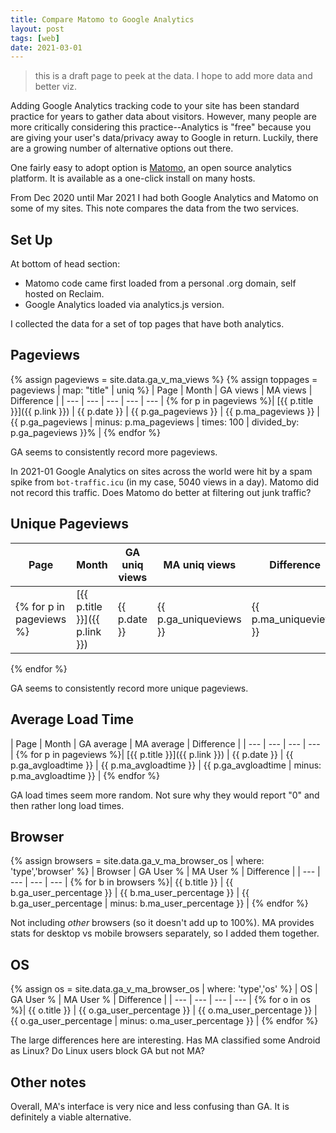 ```yaml
---
title: Compare Matomo to Google Analytics
layout: post
tags: [web]
date: 2021-03-01
---
```


> this is a draft page to peek at the data. 
> I hope to add more data and better viz.

Adding Google Analytics tracking code to your site has been standard practice for years to gather data about visitors.
However, many people are more critically considering this practice--Analytics is "free" because you are giving your user's data/privacy away to Google in return.
Luckily, there are a growing number of alternative options out there. 

One fairly easy to adopt option is [Matomo](https://matomo.org/), an open source analytics platform.
It is available as a one-click install on many hosts.

From Dec 2020 until Mar 2021 I had both Google Analytics and Matomo on some of my sites.
This note compares the data from the two services.

## Set Up

At bottom of head section: 

- Matomo code came first loaded from a personal .org domain, self hosted on Reclaim.
- Google Analytics loaded via analytics.js version.

I collected the data for a set of top pages that have both analytics.

## Pageviews

{% assign pageviews = site.data.ga_v_ma_views %}
{% assign toppages = pageviews | map: "title" | uniq %}
| Page | Month | GA views | MA views | Difference |
| --- | --- | --- | --- | --- |
{% for p in pageviews %}| [{{ p.title }}]({{ p.link }}) | {{ p.date }} | {{ p.ga_pageviews }} | {{ p.ma_pageviews }} | {{ p.ga_pageviews | minus: p.ma_pageviews | times: 100 | divided_by: p.ga_pageviews }}% |
{% endfor %}

GA seems to consistently record more pageviews.

In 2021-01 Google Analytics on sites across the world were hit by a spam spike from `bot-traffic.icu` (in my case, 5040 views in a day).
Matomo did not record this traffic.
Does Matomo do better at filtering out junk traffic?

## Unique Pageviews

| Page | Month | GA uniq views | MA uniq views | Difference |
| --- | --- | --- | --- | --- |
{% for p in pageviews %}| [{{ p.title }}]({{ p.link }}) | {{ p.date }} | {{ p.ga_uniqueviews }} | {{ p.ma_uniqueviews }} | {{ p.ga_uniqueviews | minus: p.ma_uniqueviews | times: 100 | divided_by: p.ga_uniqueviews }}% |
{% endfor %}

GA seems to consistently record more unique pageviews.

## Average Load Time

| Page | Month | GA average | MA average | Difference |
| --- | --- | --- | --- |
{% for p in pageviews %}| [{{ p.title }}]({{ p.link }}) | {{ p.date }} | {{ p.ga_avgloadtime }} | {{ p.ma_avgloadtime }} | {{ p.ga_avgloadtime | minus: p.ma_avgloadtime }} |
{% endfor %}

GA load times seem more random. 
Not sure why they would report "0" and then rather long load times.

## Browser

{% assign browsers = site.data.ga_v_ma_browser_os | where: 'type','browser' %}
| Browser | GA User % | MA User % | Difference |
| --- | --- | --- | --- |
{% for b in browsers %}| {{ b.title }} | {{ b.ga_user_percentage }} | {{ b.ma_user_percentage }} | {{ b.ga_user_percentage | minus: b.ma_user_percentage }} |
{% endfor %}

Not including *other* browsers (so it doesn't add up to 100%).
MA provides stats for desktop vs mobile browsers separately, so I added them together.

## OS

{% assign os = site.data.ga_v_ma_browser_os | where: 'type','os' %}
| OS | GA User % | MA User % | Difference |
| --- | --- | --- | --- |
{% for o in os %}| {{ o.title }} | {{ o.ga_user_percentage }} | {{ o.ma_user_percentage }} | {{ o.ga_user_percentage | minus: o.ma_user_percentage }} |
{% endfor %}

The large differences here are interesting.
Has MA classified some Android as Linux?
Do Linux users block GA but not MA?

## Other notes 

Overall, MA's interface is very nice and less confusing than GA. 
It is definitely a viable alternative.

